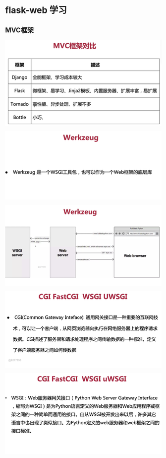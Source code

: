 # flask-web 学习

## MVC框架
![](./photo/01.png)


![](./photo/02.png)


![](./photo/03.png)


![](./photo/04.png)


![](./photo/05.png)
